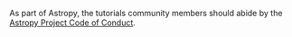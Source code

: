 As part of Astropy, the tutorials community members should abide by the [Astropy Project Code of Conduct](http://www.astropy.org/code_of_conduct.html).
